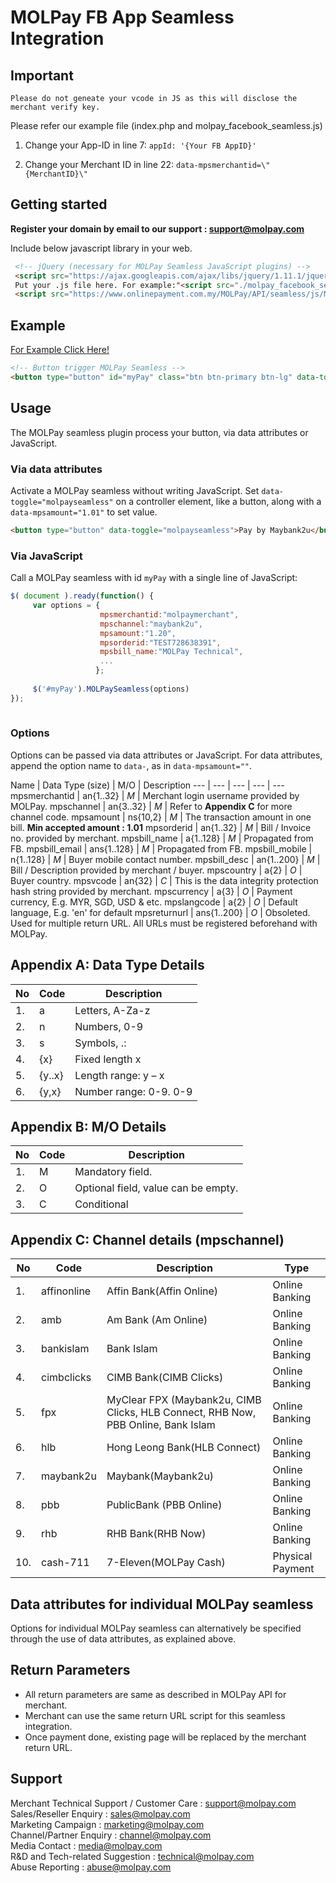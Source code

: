 MOLPay FB App Seamless Integration
=======================================

Important
--------------------
```
Please do not geneate your vcode in JS as this will disclose the merchant verify key.
```

Please refer our example file (index.php and molpay_facebook_seamless.js)

1. Change your App-ID in line 7: `appId: '{Your FB AppID}'`

2. Change your Merchant ID in line 22: `data-mpsmerchantid=\"{MerchantID}\"`

Getting started
---------------

**Register your domain by email to our support : support@molpay.com**

Include below javascript library in your web.

```html
 <!-- jQuery (necessary for MOLPay Seamless JavaScript plugins) -->
 <script src="https://ajax.googleapis.com/ajax/libs/jquery/1.11.1/jquery.min.js"></script>
 Put your .js file here. For example:"<script src="./molpay_facebook_seamless.js"></script>"
 <script src="https://www.onlinepayment.com.my/MOLPay/API/seamless/js/MOLPay_seamless.deco.js"></script> 
```

Example
---------

<a href="https://apps.facebook.com/297068957134932/" target="_blank">For Example Click Here!</a>
```html
<!-- Button trigger MOLPay Seamless -->
<button type="button" id="myPay" class="btn btn-primary btn-lg" data-toggle="molpayseamless" data-mpsmerchantid="molpaymerchant" data-mpschannel="maybank2u" data-mpsamount="1.20" data-mpsorderid="TEST1139669863" data-mpsbill_name="MOLPay Technical" >Pay by Maybank2u</button>
```

Usage
-----

The MOLPay seamless plugin process your button, via data attributes or JavaScript.

<h3>Via data attributes</h3>

Activate a MOLPay seamless without writing JavaScript. Set <code>data-toggle="molpayseamless"</code> on a controller element, like a button, along with a <code>data-mpsamount="1.01"</code> to set value.

```html
<button type="button" data-toggle="molpayseamless">Pay by Maybank2u</button> 
```

<h3>Via JavaScript</h3>

Call a MOLPay seamless with id <code>myPay</code> with a single line of JavaScript:

```javascript
$( document ).ready(function() {
     var options = { 
                    mpsmerchantid:"molpaymerchant",
                    mpschannel:"maybank2u", 
                    mpsamount:"1.20", 
                    mpsorderid:"TEST728638391", 
                    mpsbill_name:"MOLPay Technical", 
                    ...
                   }; 
                    
     $('#myPay').MOLPaySeamless(options)
});
                        
```

<h3>Options</h3>

Options can be passed via data attributes or JavaScript. For data attributes, append the option name to <code>data-</code>, as in <code>data-mpsamount=""</code>.

Name | Data Type (size) | M/O | Description
--- | --- | --- | --- | ---
mpsmerchantid |	an{1..32} |	*M*	| Merchant login username provided by MOLPay.
mpschannel |	an{3..32} |	*M* | Refer to **Appendix C** for more channel code.
mpsamount |	ns{10,2} |	*M* |	The transaction amount in one bill. **Min accepted amount : 1.01**
mpsorderid |	an{1..32} |	*M* |	Bill / Invoice no. provided by merchant.
mpsbill_name |	a{1..128} |	*M* |	Propagated from FB.
mpsbill_email |	ans{1..128} |	*M* |	Propagated from FB.
mpsbill_mobile |	n{1..128} |	*M* |	Buyer mobile contact number.
mpsbill_desc |	an{1..200} |	*M* |	Bill / Description provided by merchant / buyer.
mpscountry |	a{2} |	*O* |	Buyer country.
mpsvcode |	an{32} |	*C* | This is the data integrity protection hash string provided by merchant.
mpscurrency |	a{3} |	*O* | Payment currency, E.g. MYR, SGD, USD & etc.
mpslangcode |	a{2} |	*O* |	Default language, E.g. 'en' for default
mpsreturnurl |	ans{1..200} |	*O* |	Obsoleted. Used for multiple return URL. All URLs must be registered beforehand with MOLPay.

Appendix A: Data Type Details
--------------------------------
No | Code | Description
----|------|----
1. | a | Letters, A-Za-z
2. | n | Numbers, 0-9
3. | s | Symbols, .:|?*,!&_-
4. | {x} | Fixed length x
5. | {y..x} | Length range: y – x
6. | {y,x} | Number range: 0-9. 0-9

Appendix B: M/O Details
--------------------------------
No | Code | Description
----|------|----
1. | M | Mandatory field.
2. | O | Optional field, value can be empty.
3. | C | Conditional

Appendix C: Channel details (mpschannel)
--------------------------------
No | Code | Description| Type
----|------|-----|--------
1. | affinonline | Affin Bank(Affin Online) | Online Banking
2. | amb  | Am Bank (Am Online) | Online Banking
3. | bankislam | Bank Islam | Online Banking
4. | cimbclicks | CIMB Bank(CIMB Clicks) | Online Banking
5. | fpx  | MyClear FPX (Maybank2u, CIMB Clicks, HLB Connect, RHB Now, PBB Online, Bank Islam | Online Banking
6. | hlb  | Hong Leong Bank(HLB Connect) | Online Banking
7. | maybank2u | Maybank(Maybank2u) | Online Banking
8. | pbb  | PublicBank (PBB Online) | Online Banking
9. | rhb  | RHB Bank(RHB Now) | Online Banking
10. | cash-711 | 7-Eleven(MOLPay Cash) | Physical Payment

Data attributes for individual MOLPay seamless
----------------------------------------------
Options for individual MOLPay seamless can alternatively be specified through the use of data attributes, as explained above.

Return Parameters
-----------------
- All return parameters are same as described in MOLPay API for merchant. 
- Merchant can use the same return URL script for this seamless integration.
- Once payment done, existing page will be replaced by the merchant return URL.

Support
-------
Merchant Technical Support / Customer Care : support@molpay.com <br>
Sales/Reseller Enquiry : sales@molpay.com <br>
Marketing Campaign : marketing@molpay.com <br>
Channel/Partner Enquiry : channel@molpay.com <br>
Media Contact : media@molpay.com <br>
R&D and Tech-related Suggestion : technical@molpay.com <br>
Abuse Reporting : abuse@molpay.com
